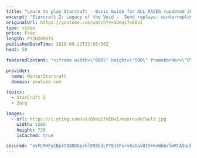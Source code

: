 ```yaml
---
title: "Learn to play Starcraft - Basic Guide for ALL RACES (updated 2017) #2"
excerpt: "Starcraft 2: Legacy of the Void -  Send replays: winterreplays@gmail.com ( -- Watch live at https://www.twitch.tv/wintergaming"
originalUrl: https://youtube.com/watch?v=GUeqi7vEDvI
type: video
price: Free
length: PT2H28M37S
publishedDateTime: 2018-09-21T22:08:36Z
heat: 50

featuredContent: "<iframe width=\"800\" height=\"500\" frameborder=\"0\" src=\"https://www.youtube.com/embed/GUeqi7vEDvI\" allow=\"accelerometer; autoplay; encrypted-media; gyroscope; picture-in-picture\" allowfullscreen></iframe>"

provider:
  name: WinterStarcraft
  domain: youtube.com

topics:
  - StarCraft 2
  - Zerg

images:
  - url: https://i.ytimg.com/vi/GUeqi7vEDvI/maxresdefault.jpg
    width: 1280
    height: 720
    isCached: true

secured: "ovFLMHFyCBp4tD88DGpzkl995bdLFY615Fnrv6aGavOtX+KvWbW/lmRtA9adhD3axGgyOiemCP9eRYtPmly2Xug8bi8ov4+SXJWcD+aQ/4vhZPnQuwr9vWVoydxnKChqB5DVa6ZWywWWqKCNLQoh31qjv6YDQWXffGvTTJWg1dypzbguxEijJL7tiNDKizP2prCycBeaMFNd1Ae9MuHNjljaBU2rnjvrj+k6Cht70YgC5DBeWXRrIYSXbjPKIcAcf+Uar6lAhys+XXPMDo9tnNAJWkEnZ25CudcNRg21ygcSXZ8QRK0ZCnwI98aXh4sP8GACh02CSkklbjZ2PTV3zjqrPOjtXwcfL119H0bIjahIy5FloUqfRmUlONkesus86rpc9SrllRtnFq7mDLYiqb6i8gdD7QFMPdcBJvVAATI=;VKugDpdu7uUENBguGGiiXg=="
---
```


